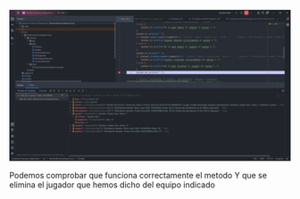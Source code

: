 ![Imagen](EliminarLLugadores.png)

Podemos comprobar que funciona correctamente el metodo
Y que se elimina el jugador que hemos dicho del equipo indicado